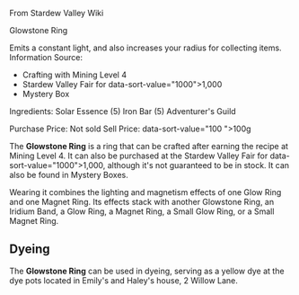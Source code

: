 From Stardew Valley Wiki

Glowstone Ring

Emits a constant light, and also increases your radius for collecting items. Information Source:

- Crafting with Mining Level 4
- Stardew Valley Fair for data-sort-value="1000"&gt;1,000
- Mystery Box

Ingredients: Solar Essence (5) Iron Bar (5) Adventurer's Guild

Purchase Price: Not sold Sell Price: data-sort-value="100 "&gt;100g

The **Glowstone Ring** is a ring that can be crafted after earning the recipe at Mining Level 4. It can also be purchased at the Stardew Valley Fair for data-sort-value="1000"&gt;1,000, although it's not guaranteed to be in stock. It can also be found in Mystery Boxes.

Wearing it combines the lighting and magnetism effects of one Glow Ring and one Magnet Ring. Its effects stack with another Glowstone Ring, an Iridium Band, a Glow Ring, a Magnet Ring, a Small Glow Ring, or a Small Magnet Ring.

## Dyeing

The **Glowstone Ring** can be used in dyeing, serving as a yellow dye at the dye pots located in Emily's and Haley's house, 2 Willow Lane.